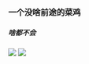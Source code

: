 <!-- <h3 align="center">一个没啥前途的菜鸡</h3>
<h5 align="center">啥都不会</h5>
<hr />
<p align = "center">
  <img src="https://github-readme-stats.vercel.app/api?username=ultrasty&show_icons=true"/>
</p>
<p align = "center">
  <img src="https://github-readme-stats.vercel.app/api/top-langs/?username=ultrasty"/>
</p> -->

### 一个没啥前途的菜鸡
##### 啥都不会

![](https://github-readme-stats.vercel.app/api?username=ultrasty&show_icons=true)
![](https://github-readme-stats.vercel.app/api/top-langs/?username=ultrasty)
